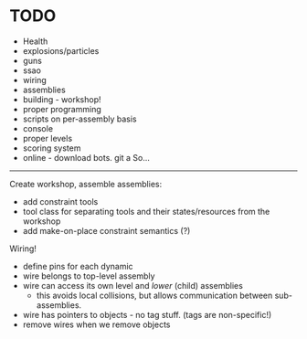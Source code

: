TODO
====
- Health
- explosions/particles
- guns
- ssao
- wiring
- assemblies
- building - workshop!
- proper programming
- scripts on per-assembly basis
- console
- proper levels
- scoring system
- online - download bots.
git a
So...
-----
Create workshop, assemble assemblies:

- add constraint tools
- tool class for separating tools and their states/resources from the workshop
- add make-on-place constraint semantics (?)

Wiring!

- define pins for each dynamic
- wire belongs to top-level assembly
- wire can access its own level and *lower* (child) assemblies
    - this avoids local collisions, but allows communication between sub-assemblies.
- wire has pointers to objects - no tag stuff. (tags are non-specific!)
- remove wires when we remove objects
